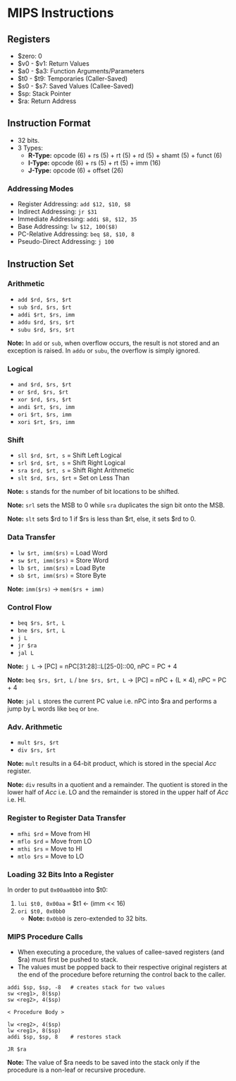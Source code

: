 # MIPS Instructions

## Registers
- $zero: 0
- $v0 - $v1: Return Values
- $a0 - $a3: Function Arguments/Parameters
- $t0 - $t9: Temporaries (Caller-Saved)
- $s0 - $s7: Saved Values (Callee-Saved)
- $sp: Stack Pointer
- $ra: Return Address

## Instruction Format
- 32 bits.
- 3 Types:
	- **R-Type:** opcode (6) + rs (5) + rt (5) + rd (5) + shamt (5) + funct (6)
	- **I-Type:** opcode (6) + rs (5) + rt (5) + imm (16)
	- **J-Type:** opcode (6) + offset (26)

### Addressing Modes
- Register Addressing: `add $12, $10, $8`
- Indirect Addressing: `jr $31`
- Immediate Addressing: `addi $8, $12, 35`
- Base Addressing: `lw $12, 100($8)`
- PC-Relative Addressing: `beq $8, $10, 8`
- Pseudo-Direct Addressing: `j 100`

## Instruction Set
### Arithmetic
- `add $rd, $rs, $rt`
- `sub $rd, $rs, $rt`
- `addi $rt, $rs, imm`
- `addu $rd, $rs, $rt`
- `subu $rd, $rs, $rt`

**Note:** In `add` or `sub`, when overflow occurs, the result is not stored and an exception is raised. In `addu` or `subu`, the overflow is simply ignored.

### Logical
- `and $rd, $rs, $rt`
- `or $rd, $rs, $rt`
- `xor $rd, $rs, $rt`
- `andi $rt, $rs, imm`
- `ori $rt, $rs, imm`
- `xori $rt, $rs, imm`

### Shift
- `sll $rd, $rt, s` = Shift Left Logical
- `srl $rd, $rt, s` = Shift Right Logical
- `sra $rd, $rt, s` = Shift Right Arithmetic
- `slt $rd, $rs, $rt` = Set on Less Than

**Note:** `s` stands for the number of bit locations to be shifted.

**Note:** `srl` sets the MSB to 0 while `sra` duplicates the sign bit onto the MSB.

**Note:** `slt` sets $rd to 1 if $rs is less than $rt, else, it sets $rd to 0.

### Data Transfer
- `lw $rt, imm($rs)` = Load Word
- `sw $rt, imm($rs)` = Store Word
- `lb $rt, imm($rs)` = Load Byte
- `sb $rt, imm($rs)` = Store Byte

**Note:** `imm($rs)` → `mem($rs + imm)`

### Control Flow
- `beq $rs, $rt, L`
- `bne $rs, $rt, L`
- `j L`
- `jr $ra`
- `jal L`

**Note:** `j L` → [PC] = nPC[31:28]::L[25-0]::00, nPC = PC + 4

**Note:** `beq $rs, $rt, L` / `bne $rs, $rt, L` → [PC] = nPC + (L &times; 4), nPC = PC + 4

**Note:** `jal L` stores the current PC value i.e. nPC into $ra and performs a jump by L words like `beq` or `bne`.

### Adv. Arithmetic
- `mult $rs, $rt`
- `div $rs, $rt`

**Note:** `mult` results in a 64-bit product, which is stored in the special *Acc* register.

**Note:** `div` results in a quotient and a remainder. The quotient is stored in the lower half of *Acc* i.e. LO and the remainder is stored in the upper half of *Acc* i.e. HI.

### Register to Register Data Transfer
- `mfhi $rd` = Move from HI
- `mflo $rd` = Move from LO
- `mthi $rs` = Move to HI
- `mtlo $rs` = Move to LO

### Loading 32 Bits Into a Register
In order to put `0x00aa0bb0` into $t0:

1. `lui $t0, 0x00aa` = $t1 ← (imm << 16)
2. `ori $t0, 0x0bb0`
	- **Note:** `0x0bb0` is zero-extended to 32 bits.

### MIPS Procedure Calls
- When executing a procedure, the values of callee-saved registers (and $ra) must first be pushed to stack.
- The values must be popped back to their respective original registers at the end of the procedure before returning the control back to the caller.

```
addi $sp, $sp, -8	# creates stack for two values
sw <reg1>, 8($sp)
sw <reg2>, 4($sp)

< Procedure Body >

lw <reg2>, 4($sp)
lw <reg1>, 8($sp)
addi $sp, $sp, 8	# restores stack

JR $ra
```

**Note:** The value of $ra needs to be saved into the stack only if the procedure is a non-leaf or recursive procedure. 

